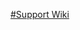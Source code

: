 [#Support Wiki](https://msblox-03.visualstudio.com/bigdataanalytics/_wiki/wikis/bigdataanalytics-wiki.wiki?pagePath=%2FWiki%2FML%20Platform&pageId=53&wikiVersion=GBwikiMaster)